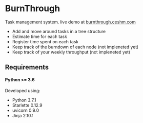 # BurnThrough

Task management system. live demo at [burnthrough.ceshm.com](https://burnthrough.ceshm.com)

 - Add and move around tasks in a tree structure
 - Estimate time for each task
 - Register time spent on each task
 - Keep track of the burndown of each node (not impleneted yet)
 - Keep track of your weekly throughput (not impleneted yet)


## Requirements

#### Python >= 3.6

Developed using:
- Python 3.7.1
- Starlette 0.12.9
- uvicorn 0.9.0
- Jinja 2.10.1
